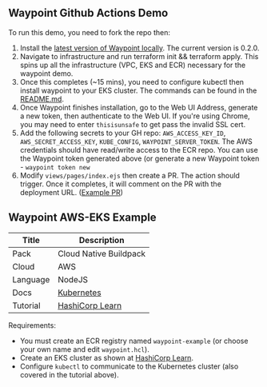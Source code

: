 ## Waypoint Github Actions Demo

To run this demo, you need to fork the repo then:

1. Install the [latest version of Waypoint locally](https://learn.hashicorp.com/tutorials/waypoint/get-started-install?in=waypoint/get-started-kubernetes). The current version is 0.2.0.
1. Navigate to infrastructure and run terraform init && terraform apply. This spins up all the infrastructure (VPC, EKS and ECR) necessary for the waypoint demo.
1. Once this completes (~15 mins), you need to configure kubectl then install waypoint to your EKS cluster. The commands can be found in the [README.md](https://github.com/im2nguyen/terraform-waypoint-demo/blob/main/infrastructure/README.md).
1. Once Waypoint finishes installation, go to the Web UI Address, generate a new token, then authenticate to the Web UI. If you're using Chrome, you may need to enter `thisisunsafe` to get pass the invalid SSL cert.
1. Add the following secrets to your GH repo: `AWS_ACCESS_KEY_ID`, `AWS_SECRET_ACCESS_KEY`, `KUBE_CONFIG`, `WAYPOINT_SERVER_TOKEN`. The AWS credentials should have read/write access to the ECR repo. You can use the Waypoint token generated above (or generate a new Waypoint token - `waypoint token new`
1. Modify `views/pages/index.ejs` then create a PR. The action should trigger. Once it completes, it will comment on the PR with the deployment URL. ([Example PR](https://github.com/im2nguyen/terraform-waypoint-demo/pull/2))

## Waypoint AWS-EKS Example

|Title|Description|
|---|---|
|Pack|Cloud Native Buildpack|
|Cloud|AWS|
|Language|NodeJS|
|Docs|[Kubernetes](https://www.waypointproject.io/plugins/kubernetes)|
|Tutorial|[HashiCorp Learn](https://learn.hashicorp.com/tutorials/waypoint/get-started-kubernetes)|

Requirements:

- You must create an ECR registry named `waypoint-example` (or choose your own name and edit `waypoint.hcl`).
- Create an EKS cluster as shown at [HashiCorp Learn](https://learn.hashicorp.com/tutorials/terraform/eks?in=terraform/kubernetes).
- Configure `kubectl` to communicate to the Kubernetes cluster (also covered in the tutorial above).
